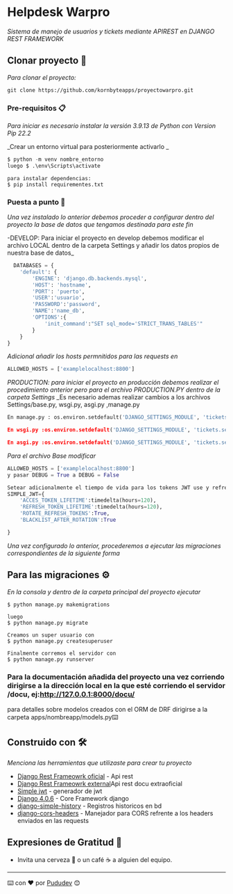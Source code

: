 # Helpdesk Warpro

_Sistema de manejo de usuarios y tickets mediante APIREST en DJANGO REST FRAMEWORK_

## Clonar proyecto 🚀

_Para clonar el proyecto:_
```
git clone https://github.com/kornbyteapps/proyectowarpro.git
```

### Pre-requisitos 📋

_Para iniciar es necesario instalar la versión 3.9.13 de Python con Version Pip 22.2_

_Crear un entorno virtual para posteriormente activarlo _

``` python
$ python -m venv nombre_entorno
luego $ .\env\Scripts\activate
```

```
para instalar dependencias: 
$ pip install requirementes.txt
```

### Puesta a punto 🔧

_Una vez instalado lo anterior debemos proceder a configurar dentro del proyecto la base de datos que tengamos destinada para este fin_

-DEVELOP: Para iniciar el proyecto en develop debemos modificar el archivo LOCAL dentro de la carpeta Settings y añadir
los datos propios de nuestra base de datos_
``` python
  DATABASES = {
    'default': {
        'ENGINE': 'django.db.backends.mysql',
        'HOST': 'hostname',
        'PORT': 'puerto',
        'USER':'usuario',
        'PASSWORD':'password',
        'NAME':'name_db',
        'OPTIONS':{
            'init_command':"SET sql_mode='STRICT_TRANS_TABLES'"
        }
    }
}
```
_Adicional añadir los hosts permnitidos para las requests en_
``` python
ALLOWED_HOSTS = ['examplelocalhost:8800']

```
_PRODUCTION: para iniciar el proyecto en producción debemos realizar el procedimiento anterior pero para el archivo PRODUCTION.PY dentro de la carpeta Settings_
_Es necesario ademas realizar cambios a los archivos Settings/base.py, wsgi.py, asgi.py ,manage.py
```python
En manage.py : os.environ.setdefault('DJANGO_SETTINGS_MODULE', 'tickets.settings.production)linea 9

En wsgi.py :os.environ.setdefault('DJANGO_SETTINGS_MODULE', 'tickets.settings.production)linea 14

En asgi.py :os.environ.setdefault('DJANGO_SETTINGS_MODULE', 'tickets.settings.production)linea 14

```

_Para el archivo Base modificar_

```python
ALLOWED_HOSTS = ['examplelocalhost:8800']
y pasar DEBUG = True a DEBUG = False

Setear adicionalmente el tiempo de vida para los tokens JWT use y refresh 
SIMPLE_JWT={
    'ACCES_TOKEN_LIFETIME':timedelta(hours=120),
    'REFRESH_TOKEN_LIFETIME':timedelta(hours=120),
    'ROTATE_REFRESH_TOKENS':True,
    'BLACKLIST_AFTER_ROTATION':True

}
```

_Una vez configurado lo anterior, procederemos a ejecutar las migraciones correspondientes de la siguiente forma_

## Para las migraciones ⚙️

_En la consola y dentro de la carpeta principal del proyecto ejecutar_

```
$ python manage.py makemigrations

luego
$ python manage.py migrate

Creamos un super usuario con
$ python manage.py createsuperuser

Finalmente corremos el servidor con
$ python manage.py runserver
```

### Para la documentación añadida del proyecto una vez corriendo dirigirse a la dirección local en la que esté corriendo el servidor /docu, ej:http://127.0.0.1:8000/docu/ 

para detalles sobre modelos creados con el ORM de DRF dirigirse a la carpeta apps/nombreapp/models.py⌨️


## Construido con 🛠️

_Menciona las herramientas que utilizaste para crear tu proyecto_

* [Django Rest Frameowrk oficial](https://www.django-rest-framework.org) - Api rest
* [Django Rest Frameowrk external](https://www.cdrf.co)Api rest docu extraoficial
* [Simple jwt](https://django-rest-framework-simplejwt.readthedocs.io/en/latest/) - generador de jwt
* [Django 4.0.6](https://docs.djangoproject.com/en/4.0/) - Core Framework django
* [django-simple-history](django-simple-history.readthedocs.io/en/latest/) - Registros historicos en bd
* [django-cors-headers](https://pypi.org/project/django-cors-headers/) - Manejador para CORS refrente a los headers enviados en las requests


## Expresiones de Gratitud 🎁

* Invita una cerveza 🍺 o un café ☕ a alguien del equipo. 
---
⌨️ con ❤️ por [Pududev](https://github.com/kornbyteapps) 😊
